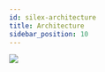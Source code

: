 ```yaml
---
id: silex-architecture
title: Architecture
sidebar_position: 10
---
```


![](/img/silex/silex_architecture.png)

